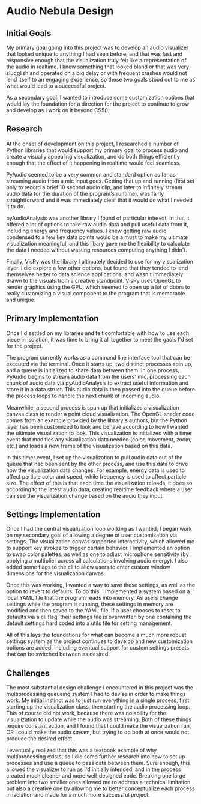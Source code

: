 # Audio Nebula Design

## Initial Goals
My primary goal going into this project was to develop an audio visualizer that looked unique to anything I had seen before, and that was fast and responsive enough that the visualization truly felt like a representation of the audio in realtime. I knew something that looked bland or that was very slugglish and operated on a big delay or with frequent crashes would not lend itself to an engaging experience, so these two goals stood out to me as what would lead to a successful project.

As a secondary goal, I wanted to introduce some customization options that would lay the foundation for a direction for the project to continue to grow and develop as I work on it beyond CS50.

## Research
At the onset of development on this project, I researched a number of Python libraries that would support my primary goal to process audio and create a visually appealing visualization, and do both things efficiently enough that the effect of it happening in realtime would feel seamless.

PyAudio seemed to be a very common and standard option as far as streaming audio from a mic input goes. Getting that up and running (first set only to record a brief 10 second audio clip, and later to infinitely stream audio data for the duration of the program's runtime), was fairly straightforward and it was immediately clear that it would do what I needed it to do.

pyAudioAnalysis was another library I found of particular interest, in that it offered a lot of options to take raw audio data and pull useful data from it, including energy and frequency values. I knew getting raw audio condensed to a few key data points would be a must to make my ultimate visualization meaningful, and this libary gave me the flexibility to calculate the data I needed without wasting resources computing anything I didn't.

Finally, VisPy was the library I ultimately decided to use for my visualization layer. I did explore a few other options, but found that they tended to lend themselves better to data science applications, and wasn't immediately drawn to the visuals from a creative standpoint. VisPy uses OpenGL to render graphics using the GPU, which seemed to open up a lot of doors to really customizing a visual component to the program that is memorable and unique.

## Primary Implementation
Once I'd settled on my libraries and felt comfortable with how to use each piece in isolation, it was time to bring it all together to meet the gaols I'd set for the project.

The program currently works as a command line interface tool that can be executed via the terminal. Once it starts up, two distinct processes spin up, and a queue is initialized to share data between them. In one process, PyAudio begins to stream audio data from the users' mic, processing each chunk of audio data via pyAudioAnalysis to extract useful information and store it in a data struct. This audio data is then passed into the queue before the process loops to handle the next chunk of incoming audio.

Meanwhile, a second process is spun up that initializes a visualization canvas class to render a point cloud visualization. The OpenGL shader code comes from an example provided by the library's authors, but the Python layer has been customized to look and behave according to how I wanted the ultimate visualization to look. This visualization is initialized with a timer event that modifies any visualization data needed (color, movement, zoom, etc.) and loads a new frame of the visualization based on this data.

In this timer event, I set up the visualization to pull audio data out of the queue that had been sent by the other process, and use this data to drive how the visualization data changes. For example, energy data is used to affect particle color and speed, while frequency is used to affect particle size. The effect of this is that each time the visualization reloads, it does so according to the latest audio data, creating realtime feedback where a user can see the visualization change based on the audio they input.

## Settings Implementation
Once I had the central visualization loop working as I wanted, I began work on my secondary goal of allowing a degree of user customization via settings. The visualization canvas supported interactivity, which allowed me to support key strokes to trigger certain behavior. I implemented an option to swap color palettes, as well as one to adjust microphone sensitivity (by applying a multiplier across all calculations involving audio energy). I also added some flags to the cli to allow users to enter custom window dimensions for the visualization canvas.

Once this was working, I wanted a way to save these settings, as well as the option to revert to defaults. To do this, I implemented a system based on a local YAML file that the program reads into memory. As users change settings while the program is running, these settings in memory are modified and then saved to the YAML file. If a user chooses to reset to defaults via a cli flag, their settings file is overwritten by one containing the default settings hard coded into a utils file for setting management.

All of this lays the foundations for what can become a much more robust settings system as the project continues to develop and new customization options are added, including eventual support for custom settings presets that can be switched between as desired.

## Challenges
The most substantial design challenge I encountered in this project was the multiprocessing queueing system I had to devise in order to make things work. My initial instinct was to just run everything in a single process, first starting up the visualization class, then starting the audio processing loop. This of course did not work, because there was no ability for the visualization to update while the audio was streaming. Both of these things require constant action, and I found that I could make the visualization run, OR I could make the audio stream, but trying to do both at once would not produce the desired effect.

I eventually realized that this was a textbook example of why multiprocessing exists, so I did some further research into how to set up processes and use a queue to pass data between them. Sure enough, this allowed the visualizer to run as I'd initially intended, and in the process created much cleaner and more well-designed code. Breaking one large problem into two smaller ones allowed me to address a technical limitation but also a creative one by allowing me to better conceptualize each process in isolation and made for a much more successful project.